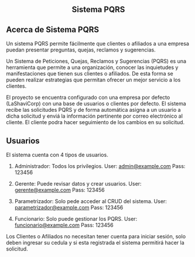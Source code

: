 <!--<p align="center"><img src="https://laravel.com/assets/img/components/logo-laravel.svg"></p>-->
<h2 align="center">Sistema PQRS</h2>

<p align="center">
<!-- <a href="https://travis-ci.org/laravel/framework"><img src="https://travis-ci.org/laravel/framework.svg" alt="Build Status"></a>
<a href="https://packagist.org/packages/laravel/framework"><img src="https://poser.pugx.org/laravel/framework/d/total.svg" alt="Total Downloads"></a>
<a href="https://packagist.org/packages/laravel/framework"><img src="https://poser.pugx.org/laravel/framework/v/stable.svg" alt="Latest Stable Version"></a>
<a href="https://packagist.org/packages/laravel/framework"><img src="https://poser.pugx.org/laravel/framework/license.svg" alt="License"></a>
</p> -->

## Acerca de Sistema PQRS
Un sistema PQRS permite fácilmente que clientes o afiliados a una empresa puedan presentar preguntas, quejas, reclamos y sugerencias.

Un Sistema de Peticiones, Quejas, Reclamos y Sugerencias (PQRS) es una herramienta que permite a una organización, conocer las inquietudes y manifestaciones que tienen sus clientes o afiliados. De esta forma se pueden realizar estrategias que permitan ofrecer un mejor servicio a los clientes.

El proyecto se encuentra configurado con una empresa por defecto (LaShaviCorp) con una base de usuarios o clientes por defecto. El sistema recibe las solicitudes PQRS y de forma automática asigna a un usuario a dicha solicitud y enviá la información pertinente por correo electrónico al cliente. El cliente podra hacer seguimiento de los cambios en su solicitud.

## Usuarios
El sistema cuenta con 4 tipos de usuarios.

1. Administrador: Todos los privilegios.
User: admin@example.com
Pass: 123456

2. Gerente: Puede revisar datos y crear usuarios.
User: gerente@example.com
Pass: 123456

3. Parametrizador: Solo pede acceder al CRUD del sistema.
User: parametrizador@example.com
Pass: 123456

4. Funcionario: Solo puede gestionar los PQRS.
User: funcionario@example.com
Pass: 123456

Los Clientes o Afiliados no necesitan tener cuenta para iniciar sesión, solo deben ingresar su cedula y si esta registrada el sistema permitirá hacer la solicitud.
<!-- 5. Cliente/Afiliado: Solo puede crear solicitudes, recibir respuestas y replicar la respuesta.
User: cliente@example.com
Pass: 123456 -->

        

<!-- ## Instrucciones
1. Clonar el proyecto.
2. Composer install.
2. Crear Base de datos.
3. Configurar en el archivo .env las bases de datos.
4. Genenar "Aplication Key" 
5. Correr migraciones.
6. Corres seed.
-->

<!-- ## Objetivos
1. Crear una plataforma que permita la facil gestión de las solicitudes PQRS a una organización por parte de sus clientes.


## License -->
